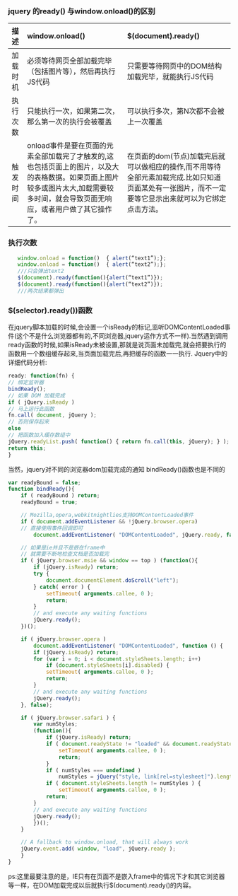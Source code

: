 ### jquery 的ready() 与window.onload()的区别
描述 | window.onload()  |  $(document).ready()
:-| :- | :-
加载时机 |  必须等待网页全部加载完毕（包括图片等），然后再执行JS代码 | 只需要等待网页中的DOM结构加载完毕，就能执行JS代码
执行次数 | 只能执行一次，如果第二次，那么第一次的执行会被覆盖        | 可以执行多次，第N次都不会被上一次覆盖
触发时间 | onload事件是要在页面的元素全部加载完了才触发的,这也包括页面上的图片，以及大的表格数据。如果页面上图片较多或图片太大,加载需要较多时间，就会导致页面无响应，或者用户做了其它操作了。 | 在页面的dom(节点)加载完后就可以做相应的操作,而不用等待全部元素加载完成.比如只知道页面某处有一张图片，而不一定要等它显示出来就可以为它绑定点击方法。

### 执行次数
```javascript
   window.onload = function()  { alert(“text1”);}; 
   window.onload = function()  { alert(“text2”);}; 
   ///只会弹出text2
   $(document).ready(function(){alert(“text1”)});    
   $(document).ready(function(){alert(“text2”)}); 
   ///两次结果都弹出

```

### $(selector).ready())函数
在jquery脚本加载的时候,会设置一个isReady的标记,监听DOMContentLoaded事件(这个不是什么浏览器都有的,不同浏览器,jquery运作方式不一样).当然遇到调用ready函数的时候,如果isReady未被设置,那就是说页面未加载完,就会把要执行的函数用一个数组缓存起来,当页面加载完后,再把缓存的函数一一执行.
Jquery中的详细代码分析:
```javascript
ready: function(fn) {
// 绑定监听器
bindReady();
// 如果 DOM 加载完成
if ( jQuery.isReady )
// 马上运行此函数
fn.call( document, jQuery );
// 否则保存起来
else
// 把函数加入缓存数组中
jQuery.readyList.push( function() { return fn.call(this, jQuery); } );
return this;
}
```
当然，jquery对不同的浏览器dom加载完成的通知 bindReady()函数也是不同的
```javascript
var readyBound = false;
function bindReady(){
    if ( readyBound ) return;
    readyBound = true;

    // Mozilla,opera,webkitnightlies支持DOMContentLoaded事件
    if ( document.addEventListener && !jQuery.browser.opera)
    // 直接使用事件回调即可
    	document.addEventListener( "DOMContentLoaded", jQuery.ready, false );

    // 如果是ie并且不是嵌在frame中
    // 就需要不断地检查文档是否加载完
    if ( jQuery.browser.msie && window == top ) (function(){
        if (jQuery.isReady) return;
        try {
        	document.documentElement.doScroll("left");
        } catch( error ) {
            setTimeout( arguments.callee, 0 );
            return;
    	}
        // and execute any waiting functions
        jQuery.ready();
    })();

    if ( jQuery.browser.opera )
        document.addEventListener( "DOMContentLoaded", function () {
        if (jQuery.isReady) return;
        for (var i = 0; i < document.styleSheets.length; i++) 
            if (document.styleSheets[i].disabled) {
            setTimeout( arguments.callee, 0 );
            return;
        }
        // and execute any waiting functions
        jQuery.ready();
    }, false);

    if ( jQuery.browser.safari ) {
        var numStyles;
        (function(){
        	if (jQuery.isReady) return;
        	if ( document.readyState != "loaded" && document.readyState != "complete" ) { 
        		setTimeout( arguments.callee, 0 );
        		return;
        	}
        	if ( numStyles === undefined )
        		numStyles = jQuery("style, link[rel=stylesheet]").length;
        	if ( document.styleSheets.length != numStyles ) { 
        		setTimeout( arguments.callee, 0 );
        	return;
        }
        // and execute any waiting functions
        jQuery.ready();
        })();
    }

    // A fallback to window.onload, that will always work
    jQuery.event.add( window, "load", jQuery.ready ); 
    }
}
```
ps:这里最要注意的是，IE只有在页面不是嵌入frame中的情况下才和其它浏览器等一样，在DOM加载完成以后就执行$(document).ready()的内容。